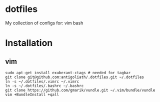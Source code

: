 # dotfiles 

My collection of configs for:
vim
bash

# Installation
## vim
    sudo apt-get install exuberant-ctags # needed for tagbar
    git clone git@github.com:antigoliath/.dotfiles.git ~/.dotfiles
    ln -s ~/.dotfiles/.vimrc ~/.vimrc
    ln -s ~/.dotfiles/.bashrc ~/.bashrc
    git clone https://github.com/gmarik/vundle.git ~/.vim/bundle/vundle
    vim +BundleInstall +qall

